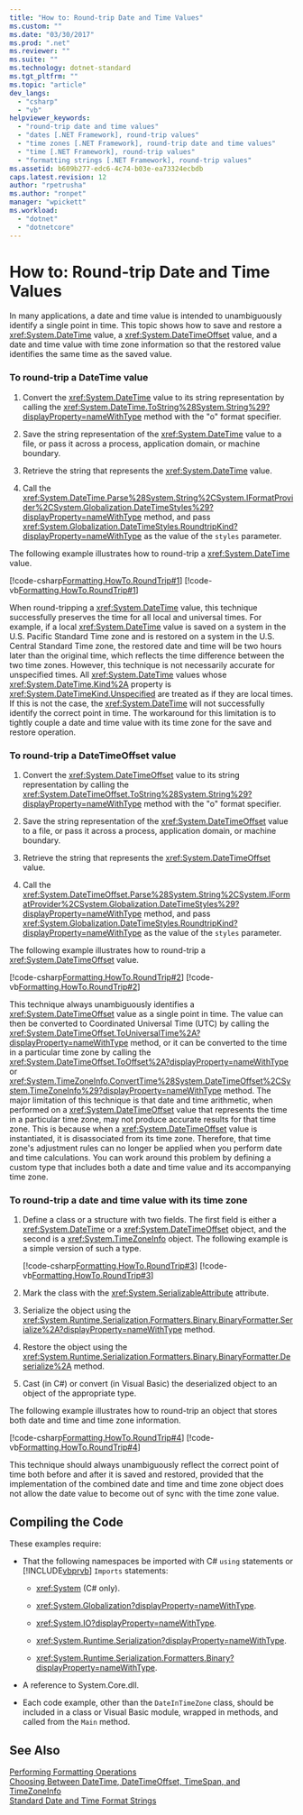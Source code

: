 ```yaml
---
title: "How to: Round-trip Date and Time Values"
ms.custom: ""
ms.date: "03/30/2017"
ms.prod: ".net"
ms.reviewer: ""
ms.suite: ""
ms.technology: dotnet-standard
ms.tgt_pltfrm: ""
ms.topic: "article"
dev_langs: 
  - "csharp"
  - "vb"
helpviewer_keywords: 
  - "round-trip date and time values"
  - "dates [.NET Framework], round-trip values"
  - "time zones [.NET Framework], round-trip date and time values"
  - "time [.NET Framework], round-trip values"
  - "formatting strings [.NET Framework], round-trip values"
ms.assetid: b609b277-edc6-4c74-b03e-ea73324ecbdb
caps.latest.revision: 12
author: "rpetrusha"
ms.author: "ronpet"
manager: "wpickett"
ms.workload: 
  - "dotnet"
  - "dotnetcore"
---
```

# How to: Round-trip Date and Time Values
In many applications, a date and time value is intended to unambiguously identify a single point in time. This topic shows how to save and restore a <xref:System.DateTime> value, a <xref:System.DateTimeOffset> value, and a date and time value with time zone information so that the restored value identifies the same time as the saved value.  
  
### To round-trip a DateTime value  
  
1.  Convert the <xref:System.DateTime> value to its string representation by calling the <xref:System.DateTime.ToString%28System.String%29?displayProperty=nameWithType> method with the "o" format specifier.  
  
2.  Save the string representation of the <xref:System.DateTime> value to a file, or pass it across a process, application domain, or machine boundary.  
  
3.  Retrieve the string that represents the <xref:System.DateTime> value.  
  
4.  Call the <xref:System.DateTime.Parse%28System.String%2CSystem.IFormatProvider%2CSystem.Globalization.DateTimeStyles%29?displayProperty=nameWithType> method, and pass <xref:System.Globalization.DateTimeStyles.RoundtripKind?displayProperty=nameWithType> as the value of the `styles` parameter.  
  
 The following example illustrates how to round-trip a <xref:System.DateTime> value.  
  
 [!code-csharp[Formatting.HowTo.RoundTrip#1](../../../samples/snippets/csharp/VS_Snippets_CLR/Formatting.HowTo.RoundTrip/cs/RoundTrip.cs#1)]
 [!code-vb[Formatting.HowTo.RoundTrip#1](../../../samples/snippets/visualbasic/VS_Snippets_CLR/Formatting.HowTo.RoundTrip/vb/RoundTrip.vb#1)]  
  
 When round-tripping a <xref:System.DateTime> value, this technique successfully preserves the time for all local and universal times. For example, if a local <xref:System.DateTime> value is saved on a system in the U.S. Pacific Standard Time zone and is restored on a system in the U.S. Central Standard Time zone, the restored date and time will be two hours later than the original time, which reflects the time difference between the two time zones. However, this technique is not necessarily accurate for unspecified times. All <xref:System.DateTime> values whose <xref:System.DateTime.Kind%2A> property is <xref:System.DateTimeKind.Unspecified> are treated as if they are local times. If this is not the case, the <xref:System.DateTime> will not successfully identify the correct point in time. The workaround for this limitation is to tightly couple a date and time value with its time zone for the save and restore operation.  
  
### To round-trip a DateTimeOffset value  
  
1.  Convert the <xref:System.DateTimeOffset> value to its string representation by calling the <xref:System.DateTimeOffset.ToString%28System.String%29?displayProperty=nameWithType> method with the "o" format specifier.  
  
2.  Save the string representation of the <xref:System.DateTimeOffset> value to a file, or pass it across a process, application domain, or machine boundary.  
  
3.  Retrieve the string that represents the <xref:System.DateTimeOffset> value.  
  
4.  Call the <xref:System.DateTimeOffset.Parse%28System.String%2CSystem.IFormatProvider%2CSystem.Globalization.DateTimeStyles%29?displayProperty=nameWithType> method, and pass <xref:System.Globalization.DateTimeStyles.RoundtripKind?displayProperty=nameWithType> as the value of the `styles` parameter.  
  
 The following example illustrates how to round-trip a <xref:System.DateTimeOffset> value.  
  
 [!code-csharp[Formatting.HowTo.RoundTrip#2](../../../samples/snippets/csharp/VS_Snippets_CLR/Formatting.HowTo.RoundTrip/cs/RoundTrip.cs#2)]
 [!code-vb[Formatting.HowTo.RoundTrip#2](../../../samples/snippets/visualbasic/VS_Snippets_CLR/Formatting.HowTo.RoundTrip/vb/RoundTrip.vb#2)]  
  
 This technique always unambiguously identifies a <xref:System.DateTimeOffset> value as a single point in time. The value can then be converted to Coordinated Universal Time (UTC) by calling the <xref:System.DateTimeOffset.ToUniversalTime%2A?displayProperty=nameWithType> method, or it can be converted to the time in a particular time zone by calling the <xref:System.DateTimeOffset.ToOffset%2A?displayProperty=nameWithType> or <xref:System.TimeZoneInfo.ConvertTime%28System.DateTimeOffset%2CSystem.TimeZoneInfo%29?displayProperty=nameWithType> method. The major limitation of this technique is that date and time arithmetic, when performed on a <xref:System.DateTimeOffset> value that represents the time in a particular time zone, may not produce accurate results for that time zone. This is because when a <xref:System.DateTimeOffset> value is instantiated, it is disassociated from its time zone. Therefore, that time zone's adjustment rules can no longer be applied when you perform date and time calculations. You can work around this problem by defining a custom type that includes both a date and time value and its accompanying time zone.  
  
### To round-trip a date and time value with its time zone  
  
1.  Define a class or a structure with two fields. The first field is either a <xref:System.DateTime> or a <xref:System.DateTimeOffset> object, and the second is a <xref:System.TimeZoneInfo> object. The following example is a simple version of such a type.  
  
     [!code-csharp[Formatting.HowTo.RoundTrip#3](../../../samples/snippets/csharp/VS_Snippets_CLR/Formatting.HowTo.RoundTrip/cs/RoundTrip.cs#3)]
     [!code-vb[Formatting.HowTo.RoundTrip#3](../../../samples/snippets/visualbasic/VS_Snippets_CLR/Formatting.HowTo.RoundTrip/vb/RoundTrip.vb#3)]  
  
2.  Mark the class with the <xref:System.SerializableAttribute> attribute.  
  
3.  Serialize the object using the <xref:System.Runtime.Serialization.Formatters.Binary.BinaryFormatter.Serialize%2A?displayProperty=nameWithType> method.  
  
4.  Restore the object using the <xref:System.Runtime.Serialization.Formatters.Binary.BinaryFormatter.Deserialize%2A> method.  
  
5.  Cast (in C#) or convert (in Visual Basic) the deserialized object to an object of the appropriate type.  
  
 The following example illustrates how to round-trip an object that stores both date and time and time zone information.  
  
 [!code-csharp[Formatting.HowTo.RoundTrip#4](../../../samples/snippets/csharp/VS_Snippets_CLR/Formatting.HowTo.RoundTrip/cs/RoundTrip.cs#4)]
 [!code-vb[Formatting.HowTo.RoundTrip#4](../../../samples/snippets/visualbasic/VS_Snippets_CLR/Formatting.HowTo.RoundTrip/vb/RoundTrip.vb#4)]  
  
 This technique should always unambiguously reflect the correct point of time both before and after it is saved and restored, provided that the implementation of the combined date and time and time zone object does not allow the date value to become out of sync with the time zone value.  
  
## Compiling the Code  
 These examples require:  
  
-   That the following namespaces be imported with C# `using` statements or [!INCLUDE[vbprvb](../../../includes/vbprvb-md.md)] `Imports` statements:  
  
    -   <xref:System> (C# only).  
  
    -   <xref:System.Globalization?displayProperty=nameWithType>.  
  
    -   <xref:System.IO?displayProperty=nameWithType>.  
  
    -   <xref:System.Runtime.Serialization?displayProperty=nameWithType>.  
  
    -   <xref:System.Runtime.Serialization.Formatters.Binary?displayProperty=nameWithType>.  
  
-   A reference to System.Core.dll.  
  
-   Each code example, other than the `DateInTimeZone` class, should be included in a class or Visual Basic module, wrapped in methods, and called from the `Main` method.  
  
## See Also  
 [Performing Formatting Operations](../../../docs/standard/base-types/performing-formatting-operations.md)  
 [Choosing Between DateTime, DateTimeOffset, TimeSpan, and TimeZoneInfo](../../../docs/standard/datetime/choosing-between-datetime.md)  
 [Standard Date and Time Format Strings](../../../docs/standard/base-types/standard-date-and-time-format-strings.md)
